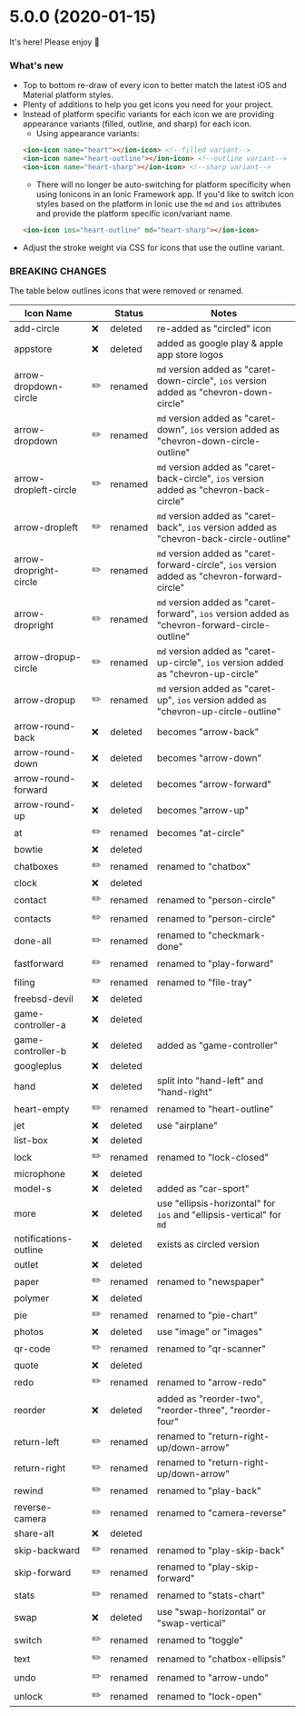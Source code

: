 
# 5.0.0 (2020-01-15)
It's here! Please enjoy 🎈

### What's new
* Top to bottom re-draw of every icon to better match the latest iOS and Material platform styles.
* Plenty of additions to help you get icons you need for your project.
* Instead of platform specific variants for each icon we are providing appearance variants (filled, outline, and sharp) for each icon.
  * Using appearance variants:
  ```html
  <ion-icon name="heart"></ion-icon> <!--filled variant-->
  <ion-icon name="heart-outline"></ion-icon> <!--outline variant-->
  <ion-icon name="heart-sharp"></ion-icon> <!--sharp variant-->
  ```
  * There will no longer be auto-switching for platform specificity when using Ionicons in an Ionic Framework app. If you'd like to switch icon styles based on the platform in Ionic use the `md` and `ios` attributes and provide the platform specific icon/variant name.
  ```html
  <ion-icon ios="heart-outline" md="heart-sharp"></ion-icon>
  ```
* Adjust the stroke weight via CSS for icons that use the outline variant.

### BREAKING CHANGES
The table below outlines icons that were removed or renamed.

| Icon Name                    |             | Status      | Notes                                                                 |
| -----------------------------| ------------| ------------| ----------------------------------------------------------------------|
| add-circle            	     | :x:         | deleted     | re-added as "circled" icon                                            |
| appstore                     | :x:         | deleted     | added as google play & apple app store logos                          |
| arrow-dropdown-circle        | :pencil2:   | renamed     | `md` version added as "caret-down-circle", `ios` version added as "chevron-down-circle"         |
| arrow-dropdown               | :pencil2:   | renamed     | `md` version added as "caret-down", `ios` version added as "chevron-down-circle-outline"        |
| arrow-dropleft-circle        | :pencil2:   | renamed     | `md` version added as "caret-back-circle", `ios` version added as "chevron-back-circle"         |
| arrow-dropleft               | :pencil2:   | renamed     | `md` version added as "caret-back", `ios` version added as "chevron-back-circle-outline"        |
| arrow-dropright-circle       | :pencil2:   | renamed     | `md` version added as "caret-forward-circle", `ios` version added as "chevron-forward-circle"   |
| arrow-dropright              | :pencil2:   | renamed     | `md` version added as "caret-forward", `ios` version added as "chevron-forward-circle-outline"  |
| arrow-dropup-circle          | :pencil2:   | renamed     | `md` version added as "caret-up-circle", `ios` version added as "chevron-up-circle"             |
| arrow-dropup                 | :pencil2:   | renamed     | `md` version added as "caret-up", `ios` version added as "chevron-up-circle-outline"            |
| arrow-round-back             | :x:         | deleted     | becomes "arrow-back"                                                  |
| arrow-round-down             | :x:         | deleted     | becomes "arrow-down"                                                  |
| arrow-round-forward          | :x:         | deleted     | becomes "arrow-forward"                                               |
| arrow-round-up               | :x:         | deleted     | becomes "arrow-up"                                                    |
| at                           | :pencil2:   | renamed     | becomes "at-circle"                                                   |
| bowtie                       | :x:         | deleted     |                                                                       |
| chatboxes                    | :pencil2:   | renamed     | renamed to "chatbox"                                                  |
| clock                        | :x:         | deleted     |                                                                       |
| contact                      | :pencil2:   | renamed     | renamed to "person-circle"                                            |
| contacts                     | :pencil2:   | renamed     | renamed to "person-circle"                                            |
| done-all                     | :pencil2:   | renamed     | renamed to "checkmark-done"                                           |
| fastforward	                 | :pencil2:   | renamed     | renamed to "play-forward"                                             |
| filing                       | :pencil2:   | renamed     | renamed to "file-tray"                                                |
| freebsd-devil                | :x:         | deleted     |                                                                       |
| game-controller-a            | :x:         | deleted     |                                                                       |
| game-controller-b            | :x:         | deleted     | added as "game-controller"                                            |
| googleplus                   | :x:         | deleted     |                                                                       |
| hand                         | :x:         | deleted     | split into "hand-left" and "hand-right"                               |
| heart-empty                  | :pencil2:   | renamed     | renamed to "heart-outline"                                            |
| jet                          | :x:         | deleted     | use "airplane"                                                        |
| list-box                     | :x:         | deleted     |                                                                       |
| lock                         | :pencil2:   | renamed     | renamed to "lock-closed"                                              |
| microphone                   | :x:         | deleted     |                                                                       |
| model-s                      | :x:         | deleted     | added as "car-sport"                                                  |
| more                         | :x:         | deleted     | use "ellipsis-horizontal" for `ios` and "ellipsis-vertical" for `md`  |
| notifications-outline        | :x:         | deleted     | exists as circled version                                             |
| outlet                       | :x:         | deleted     |                                                                       |
| paper                        | :pencil2:   | renamed     | renamed to "newspaper"                                                |
| polymer                      | :x:         | deleted     |                                                                       |
| pie                          | :pencil2:   | renamed     | renamed to "pie-chart"                                                |
| photos                       | :x:         | deleted     | use "image" or "images"                                               |
| qr-code                      | :pencil2:   | renamed     | renamed to "qr-scanner"                                               |
| quote                        | :x:         | deleted     |                                                                       |
| redo                         | :pencil2:   | renamed     | renamed to "arrow-redo"                                               |
| reorder                      | :x:         | deleted     | added as "reorder-two", "reorder-three", "reorder-four"               |
| return-left                  | :pencil2:   | renamed     | renamed to "return-right-up/down-arrow"                               |
| return-right                 | :pencil2:   | renamed     | renamed to "return-right-up/down-arrow"                               |
| rewind                       | :pencil2:   | renamed     | renamed to "play-back"                                                |
| reverse-camera               | :pencil2:   | renamed     | renamed to "camera-reverse"                                           |
| share-alt                    | :x:         | deleted     |                                                                       |
| skip-backward	               | :pencil2:   | renamed     | renamed to "play-skip-back"					                                 |
| skip-forward	               | :pencil2:   | renamed     | renamed to "play-skip-forward"					                               |
| stats	                       | :pencil2:   | renamed     | renamed to "stats-chart"                                              |
| swap                         | :x:         | deleted     | use "swap-horizontal" or "swap-vertical"                              |
| switch                       | :pencil2:   | renamed     | renamed to "toggle"                                                   |
| text                         | :pencil2:   | renamed     | renamed to "chatbox-ellipsis"                                         |
| undo                         | :pencil2:   | renamed     | renamed to "arrow-undo"	                                             |
| unlock                       | :pencil2:   | renamed     | renamed to "lock-open"		                                             |